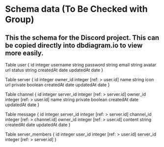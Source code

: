 # Schema data  (To Be Checked with Group)

## This the schema for the Discord project.  This can be copied directly into dbdiagram.io to view more easily.

Table user {
  id integer
  username string
  password string
  email string
  avatar url
  status string
  createdAt date
  updatedAt date
  }

Table server {
  id integer
  owner_id integer [ref: > user.id]
  name string
  icon url
  private boolean
  createdAt date
  updatedAt date
}

Table channel {
  id integer
  server_id integer [ref: > server.id]
  owner_id integer [ref: > user.id]
  name string
  private boolean
  createdAt date
  updatedAt date
}

Table message {
  id integer
  server_id integer [ref: > server.id]
  channel_id integer [ref: > channel.id]
  owner_id integer [ref: > user.id]
  content string
  createdAt date
  updatedAt date
}

Table server_members {
  id integer
  user_id integer [ref: > user.id]
  server_id integer [ref: > server.id]
}
